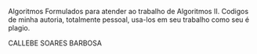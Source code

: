 Algoritmos Formulados para atender ao trabalho de Algoritmos II.
Codigos de minha autoria, totalmente pessoal, usa-los em seu trabalho como seu é plagio.

CALLEBE SOARES BARBOSA
